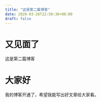 ```yaml
---
title: "这是第二篇博客"
date: 2020-03-26T22:50:36+08:00
draft: false
---
```


# 又见面了

这是第二篇博客
    

# 大家好

我的博客开通了，希望我能写出好文章给大家看。

